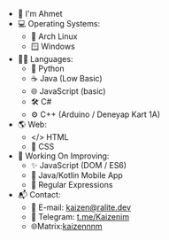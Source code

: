 * 👋 I'm Ahmet
* 💻 Operating Systems:
    * 🐧 Arch Linux
    * 🪟 Windows
* 👨‍💻 Languages:
    * 🐍 Python
    * ☕ Java (Low Basic)
    * 🌐 JavaScript (basic)
    * 🛠️ C#
    * ⚙️ C++ (Arduino / Deneyap Kart 1A)
* 🌎 Web:
    * </> HTML
    * 🎨 CSS
* 🚀 Working On Improving:
    * ✨ JavaScript (DOM / ES6)
    * 📱 Java/Kotlin Mobile App
    * 🤯 Regular Expressions
* 📬 Contact:
    * 📧 E-mail: kaizen@ralite.dev
    * 💬 Telegram: [t.me/Kaizenim](https://t.me/Kaizenim)
    * 🌐Matrix:[kaizennnm](https://matrix.to/#/@kaizennim:matrix.org)
